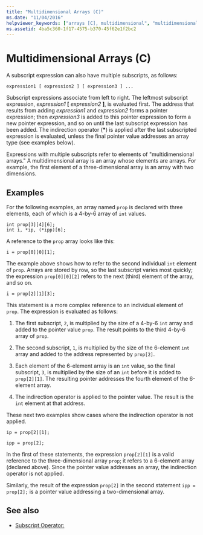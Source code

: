 ```yaml
---
title: "Multidimensional Arrays (C)"
ms.date: "11/04/2016"
helpviewer_keywords: ["arrays [C], multidimensional", "multidimensional arrays", "subscript expressions"]
ms.assetid: 4ba5c360-1f17-4575-b370-45f62e1f2bc2
---
```

# Multidimensional Arrays (C)

A subscript expression can also have multiple subscripts, as follows:

```
expression1 [ expression2 ] [ expression3 ] ...
```

Subscript expressions associate from left to right. The leftmost subscript expression, *expression1* **[** *expression2* **]**, is evaluated first. The address that results from adding *expression1* and *expression2* forms a pointer expression; then *expression3* is added to this pointer expression to form a new pointer expression, and so on until the last subscript expression has been added. The indirection operator (<strong>\*</strong>) is applied after the last subscripted expression is evaluated, unless the final pointer value addresses an array type (see examples below).

Expressions with multiple subscripts refer to elements of "multidimensional arrays." A multidimensional array is an array whose elements are arrays. For example, the first element of a three-dimensional array is an array with two dimensions.

## Examples

For the following examples, an array named `prop` is declared with three elements, each of which is a 4-by-6 array of `int` values.

```
int prop[3][4][6];
int i, *ip, (*ipp)[6];
```

A reference to the `prop` array looks like this:

```
i = prop[0][0][1];
```

The example above shows how to refer to the second individual `int` element of `prop`. Arrays are stored by row, so the last subscript varies most quickly; the expression `prop[0][0][2]` refers to the next (third) element of the array, and so on.

```
i = prop[2][1][3];
```

This statement is a more complex reference to an individual element of `prop`. The expression is evaluated as follows:

1. The first subscript, `2`, is multiplied by the size of a 4-by-6 `int` array and added to the pointer value `prop`. The result points to the third 4-by-6 array of `prop`.

1. The second subscript, `1`, is multiplied by the size of the 6-element `int` array and added to the address represented by `prop[2]`.

1. Each element of the 6-element array is an `int` value, so the final subscript, `3`, is multiplied by the size of an `int` before it is added to `prop[2][1]`. The resulting pointer addresses the fourth element of the 6-element array.

1. The indirection operator is applied to the pointer value. The result is the `int` element at that address.

These next two examples show cases where the indirection operator is not applied.

```
ip = prop[2][1];

ipp = prop[2];
```

In the first of these statements, the expression `prop[2][1]` is a valid reference to the three-dimensional array `prop`; it refers to a 6-element array (declared above). Since the pointer value addresses an array, the indirection operator is not applied.

Similarly, the result of the expression `prop[2]` in the second statement `ipp = prop[2];` is a pointer value addressing a two-dimensional array.

## See also

- [Subscript Operator:](../cpp/subscript-operator.md)
